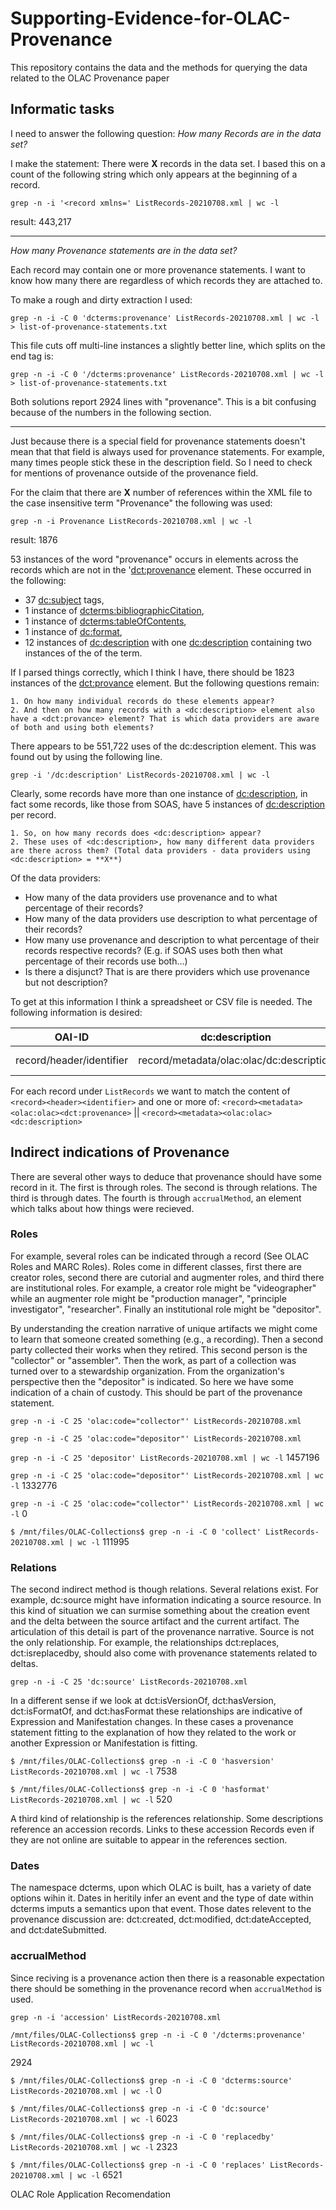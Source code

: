 # Supporting-Evidence-for-OLAC-Provenance
This repository contains the data and the methods for querying the data related to the OLAC Provenance paper


## Informatic tasks

I need to answer the following question: _How many Records are in the data set?_

I make the statement: There were **X** records in the data set. I based this on a count of the following string which only appears at the beginning of a record.

`grep -n -i '<record xmlns=' ListRecords-20210708.xml | wc -l`

result: 443,217

<hr>

_How many Provenance statements are in the data set?_

Each record may contain one or more provenance statements. I want to know how many there are regardless of which records they are attached to.

To make a rough and dirty extraction I used:

`grep -n -i -C 0 'dcterms:provenance' ListRecords-20210708.xml | wc -l > list-of-provenance-statements.txt`

This file cuts off multi-line instances a slightly better line, which splits on the end tag is:

`grep -n -i -C 0 '/dcterms:provenance' ListRecords-20210708.xml | wc -l > list-of-provenance-statements.txt` 

Both solutions report 2924 lines with "provenance". This is a bit confusing because of the numbers in the following section.

<hr>
Just because there is a special field for provenance statements doesn't mean that that field is always used for provenance statements. For example, many times people stick these in the description field. So I need to check for mentions of provenance outside of the provenance field.

For the claim that there are **X** number of references within the XML file to the case insensitive term "Provenance" the following was used: 

`grep -n -i Provenance ListRecords-20210708.xml | wc -l`

result: 1876

53 instances of the word "provenance" occurs in elements across the records which are not in the '<dct:provenance> element. These occurred in the following:

* 37 <dc:subject> tags,
* 1 instance of <dcterms:bibliographicCitation>,
* 1 instance of <dcterms:tableOfContents>,
* 1 instance of <dc:format>,
* 12 instances of <dc:description> with one <dc:description> containing two instances of the of the term.


If I parsed things correctly, which I think I have, there should be 1823 instances of the <dct:provance> element. But the following questions remain:

	1. On how many individual records do these elements appear?
	2. And then on how many records with a <dc:description> element also have a <dct:provance> element? That is which data providers are aware of both and using both elements?

There appears to be 551,722 uses of the dc:description element. This was found out by using the following line.

`grep -i '/dc:description' ListRecords-20210708.xml | wc -l`

Clearly, some records have more than one instance of <dc:description>, in fact some records, like those from SOAS, have 5 instances of <dc:description> per record.

	1. So, on how many records does <dc:description> appear?
	2. These uses of <dc:description>, how many different data providers are there across them? (Total data providers - data providers using <dc:description> = **X**)

Of the data providers: 

* How many of the data providers use provenance and to what percentage of their records?
* How many of the data providers use description to what percentage of their records?
* How many use provenance and description to what percentage of their records respective records? (E.g. if SOAS uses both then what percentage of their records use both...)
* Is there a disjunct? That is are there providers which use provenance but not description?

To get at this information I think a spreadsheet or CSV file is needed.
The following information is desired:

OAI-ID | dc:description | dct:provenance | other tag
---|---|---|---
record/header/identifier|record/metadata/olac:olac/dc:description|record/metadata/olac:olac/dct:provenance|record/metadata/olac:olac/dc*(provenance)

For each record under `ListRecords` we want to match the content of `<record><header><identifier>` and one or more of: `<record><metadata><olac:olac><dct:provenance>` || `<record><metadata><olac:olac><dc:description>`


## Indirect indications of Provenance

There are several other ways to deduce that provenance should have some record in it. The first is through roles. The second is through relations. The third is through dates. The fourth is through `accrualMethod`, an element which talks about how things were recieved. 


### Roles

For example, several roles can be indicated through a record (See OLAC Roles and MARC Roles). Roles come in different classes, first there are creator roles, second there are cutorial and augmenter roles, and third there are institutional roles. For example, a creator role might be "videographer" while an augmenter role might be "production manager", "principle investigator", "researcher". Finally an institutional role might be "depositor". 

By understanding the creation narrative of unique artifacts we might come to learn that someone created something (e.g., a recording). Then a second party collected their works when they retired. This second person is the "collector" or "assembler". Then the work, as part of a collection was turned over to a stewardship organization. From the organization's perspective then the "depositor" is indicated. So here we have some indication of a chain of custody. This should be part of the provenance statement.

`grep -n -i -C 25 'olac:code="collector"' ListRecords-20210708.xml`

`grep -n -i -C 25 'olac:code="depositor"' ListRecords-20210708.xml`

`grep -n -i -C 25 'depositor' ListRecords-20210708.xml | wc -l`
1457196

`grep -n -i -C 25 'olac:code="depositor"' ListRecords-20210708.xml | wc -l`
1332776

`grep -n -i -C 25 'olac:code="collector"' ListRecords-20210708.xml | wc -l`
0

`$ /mnt/files/OLAC-Collections$ grep -n -i -C 0 'collect' ListRecords-20210708.xml | wc -l`
111995



### Relations

The second indirect method is though relations. Several relations exist. For example, dc:source might have information indicating a source resource. In this kind of situation we can surmise something about the creation event and the delta between the source artifact and the current artifact. The articulation of this detail is part of the provenance narrative. Source is not the only relationship. For example, the relationships dct:replaces, dct:isreplacedby, should also come with provenance statements related to deltas. 

`grep -n -i -C 25 'dc:source' ListRecords-20210708.xml`

In a different sense if we look at dct:isVersionOf, dct:hasVersion, dct:isFormatOf, and dct:hasFormat these relationships are indicative of Expression and Manifestation changes. In these cases a provenance statement fitting to the explanation of how they related to the work or another Expression or Manifestation is fitting.

`$ /mnt/files/OLAC-Collections$ grep -n -i -C 0 'hasversion' ListRecords-20210708.xml | wc -l`
7538

`$ /mnt/files/OLAC-Collections$ grep -n -i -C 0 'hasformat' ListRecords-20210708.xml | wc -l`
520

A third kind of relationship is the references relationship. Some descriptions reference an accession records. Links to these accession Records even if they are not online are suitable to appear in the references section.

### Dates

The namespace dcterms, upon which OLAC is built, has a variety of date options wihin it. Dates in heritily infer an event and the type of date within dcterms imputs a semantics upon that event. Those dates relevent to the provenance discussion are: dct:created, dct:modified, dct:dateAccepted, and dct:dateSubmitted.


### accrualMethod

Since reciving is a provenance action then there is a reasonable expectation there should be something in the provenance record when `accrualMethod` is used.


`grep -n -i 'accession' ListRecords-20210708.xml`


`/mnt/files/OLAC-Collections$ grep -n -i -C 0 '/dcterms:provenance' ListRecords-20210708.xml | wc -l`

2924

`$ /mnt/files/OLAC-Collections$ grep -n -i -C 0 'dcterms:source' ListRecords-20210708.xml | wc -l`
0

`$ /mnt/files/OLAC-Collections$ grep -n -i -C 0 'dc:source' ListRecords-20210708.xml | wc -l`
6023

`$ /mnt/files/OLAC-Collections$ grep -n -i -C 0 'replacedby' ListRecords-20210708.xml | wc -l`
2323

`$ /mnt/files/OLAC-Collections$ grep -n -i -C 0 'replaces' ListRecords-20210708.xml | wc -l`
6521



OLAC Role Application Recomendation
